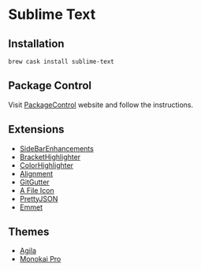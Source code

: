 # Sublime Text

## Installation

```
brew cask install sublime-text
```

## Package Control

Visit [PackageControl](https://packagecontrol.io/installation) website and follow the instructions.

## Extensions

* [SideBarEnhancements](https://github.com/titoBouzout/SideBarEnhancements)​
* [BracketHighlighter](https://github.com/facelessuser/BracketHighlighter)
* [ColorHighlighter](https://github.com/Monnoroch/ColorHighlighter)
* [Alignment](https://github.com/wbond/sublime_alignment)
* [GitGutter](https://github.com/jisaacks/GitGutter)
* [A File Icon](https://packagecontrol.io/packages/A%20File%20Icon)
* [PrettyJSON](https://github.com/dzhibas/SublimePrettyJson)
* [Emmet](https://github.com/sergeche/emmet-sublime)

## Themes

* [Agila](https://github.com/arvi/Agila-Theme)
* [Monokai Pro](https://monokai.pro/)
